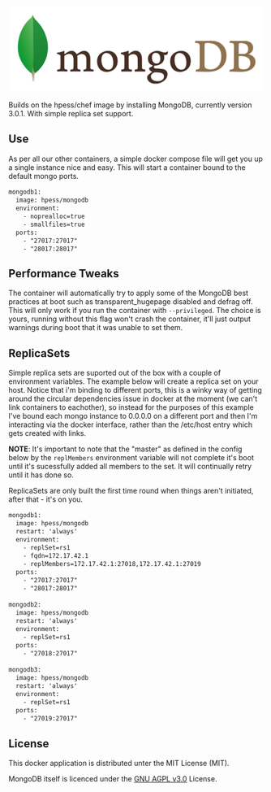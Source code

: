 ![MongoDB](/mongodb.jpeg?raw=true "MongoDB")

Builds on the hpess/chef image by installing MongoDB, currently version 3.0.1.  With simple replica set support.

## Use
As per all our other containers, a simple docker compose file will get you up a single instance nice and easy.  This will start a container bound to the default mongo ports.
```
mongodb1:
  image: hpess/mongodb
  environment:
    - noprealloc=true
    - smallfiles=true
  ports:
    - "27017:27017"
    - "28017:28017"
```
## Performance Tweaks
The container will automatically try to apply some of the MongoDB best practices at boot such as transparent_hugepage disabled and defrag off.  This will only work if you run the container with `--privileged`.  The choice is yours, running without this flag won't crash the container, it'll just output warnings during boot that it was unable to set them.

## ReplicaSets
Simple replica sets are suported out of the box with a couple of environment variables.  The example below will create a replica set on your host.  Notice that i'm binding to different ports, this is a winky way of getting around the circular dependencies issue in docker at the moment (we can't link containers to eachother), so instead for the purposes of this example I've bound each mongo instance to 0.0.0.0 on a different port and then I'm interacting via the docker interface, rather than the /etc/host entry which gets created with links.

__NOTE__: It's important to note that the "master" as defined in the config below by the `replMembers` environment variable will not complete it's boot until it's sucessfully added all members to the set.  It will continually retry until it has done so.

ReplicaSets are only built the first time round when things aren't initiated, after that - it's on you.
```
mongodb1:
  image: hpess/mongodb
  restart: 'always'
  environment:
    - replSet=rs1
    - fqdn=172.17.42.1
    - replMembers=172.17.42.1:27018,172.17.42.1:27019
  ports:
    - "27017:27017"
    - "28017:28017"

mongodb2:
  image: hpess/mongodb
  restart: 'always'
  environment:  
    - replSet=rs1
  ports:
    - "27018:27017"

mongodb3:
  image: hpess/mongodb
  restart: 'always'
  environment:
    - replSet=rs1
  ports:
    - "27019:27017"
```

## License
This docker application is distributed unter the MIT License (MIT).

MongoDB itself is licenced under the [GNU AGPL v3.0](http://www.gnu.org/licenses/agpl-3.0.html) License.
